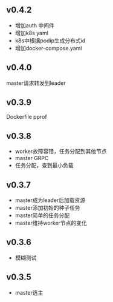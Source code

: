 
## v0.4.2
* 增加auth 中间件
* 增加k8s yaml
* k8s中根据podip生成分布式id
* 增加docker-compose.yaml

## v0.4.0
master请求转发到leader

## v0.3.9
Dockerfile
pprof

## v0.3.8
* worker故障容错，任务分配到其他节点
* master GRPC
* 任务分配，查到最小负载

## v0.3.7
* master成为leader后加载资源
* master添加初始的种子任务
* master简单的任务分配
* master维持worker节点的变化

## v0.3.6
* 模糊测试

## v0.3.5
* master选主